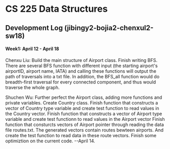 # CS 225 Data Structures
## Development Log (jibingy2-bojia2-chenxul2-sw18)

#### Week1: April 12 - April 18


Chenxu Liu: 
  Build the main structure of Airport class. 
  Finish writing BFS. There are several BFS function with different input (the starting airport's airportID, airport name, IATA) and calling these functions will output the path of traversals into a txt file. In addition, the BFS_all function would do breadth-first traversal for every connected component, and thus would traverse the whole graph.

Shuchen Wu:
  Further perfect the Airport class, adding more functions and private variables.
  Create Country class.
  Finish function that constructs a vector of Country type variable and create test function to read values in the Country vector.
  Finish function that constructs a vector of Airport type variable and create test functionn to read values in the Airport vector
  Finish function that consturcts vectors of Airport pointer through reading the data file routes.txt. The generated vectors contain routes bewteen airports. And create the test function to read data in these route vectors.
  Finish some optimiztion on the current code. --April 14. 
